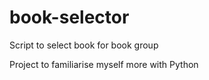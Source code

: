 # book-selector
Script to select book for book group

Project to familiarise myself more with Python

